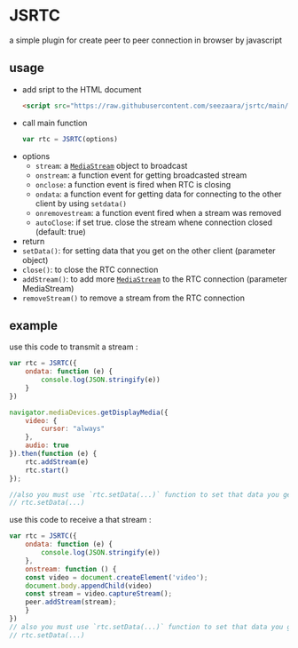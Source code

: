 
 
# JSRTC
a simple plugin for create peer to peer connection in browser by javascript

## usage 

 - add sript to the HTML document
	```html
	<script src="https://raw.githubusercontent.com/seezaara/jsrtc/main/JSRTC.main.js"></script>
	```
- call main function 
	```js
	var rtc = JSRTC(options)
	```
- options
	- `stream`:  a  [`MediaStream`](https://developer.mozilla.org/en-US/docs/Web/API/MediaStream) object to broadcast 
	- `onstream`: a function event for getting broadcasted stream 
	- `onclose`: a function event is fired when RTC is closing
	- `ondata`: a function event for getting data for connecting to the other client by using `setdata()`
	-  `onremovestream`: a function event fired when a stream was removed
	-  `autoClose`: if set true. close the stream whene connection closed (default: true)
- return
- `setData()`: for setting data that you get on the other client (parameter object)
- `close()`: to close the RTC connection
- `addStream()`: to add more  [`MediaStream`](https://developer.mozilla.org/en-US/docs/Web/API/MediaStream)  to the RTC  connection  (parameter MediaStream)
- `removeStream()` to remove a stream from the RTC connection

## example
use this code to transmit a stream :
```js
var rtc = JSRTC({
    ondata: function (e) {
        console.log(JSON.stringify(e))
    }
})

navigator.mediaDevices.getDisplayMedia({
    video: {
        cursor: "always"
    },
    audio: true
}).then(function (e) {
    rtc.addStream(e)
    rtc.start()
});

//also you must use `rtc.setData(...)` function to set that data you get in receive`console.log`
// rtc.setData(...)
```


use this code to receive a that stream :
```js
var rtc = JSRTC({
    ondata: function (e) {
        console.log(JSON.stringify(e))
    },
    onstream: function () {
	const video = document.createElement('video');
	document.body.appendChild(video)
	const stream = video.captureStream();
	peer.addStream(stream);
    }
})
// also you must use `rtc.setData(...)` function to set that data you get in transmitter `console.log`
// rtc.setData(...)
```
